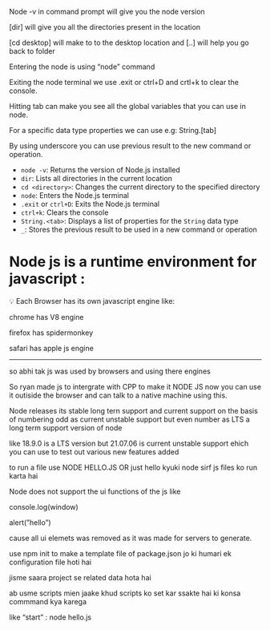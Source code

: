 Node -v in command prompt will give you the node version

[dir] will give you all the directories present in the location

[cd desktop] will make to to the desktop location and [..]  will help you go back to folder

Entering the node is using “node” command 

Exiting the node terminal we use .exit or ctrl+D and crtl+k to clear the console.

Hitting tab can make you see all the global variables that you can use in node.

For a specific data type properties we can use e.g: String.[tab]

By using underscore you can use previous result to the new command or operation.

- `node -v`: Returns the version of Node.js installed
- `dir`: Lists all directories in the current location
- `cd <directory>`: Changes the current directory to the specified directory
- `node`: Enters the Node.js terminal
- `.exit` or `ctrl+D`: Exits the Node.js terminal
- `ctrl+k`: Clears the console
- `String.<tab>`: Displays a list of properties for the `String` data type
- `_`: Stores the previous result to be used in a new command or operation

# Node js is a runtime environment for javascript :

<aside>
💡 Each Browser has its own javascript engine like:

chrome has V8 engine

firefox has spidermonkey

safari has apple js engine

</aside>

---

so abhi tak js was used by browsers and using there engines

So ryan made js to intergrate with CPP to make it NODE JS now you can use it outiside the browser and can talk to a native machine using this.

Node releases its stable long tern support and current support on the basis of numbering odd as current unstable support but even number as LTS a long term support version of node 

like 18.9.0 is a LTS version but 21.07.06 is current unstable support ehich you can use to test out various new features added

to run a file use NODE HELLO.JS OR just hello kyuki node sirf js files ko run karta hai

Node does not support the ui functions of the js like 

console.log(window)

alert(”hello”)

cause all ui elemets was removed as it was made for servers to generate.

use npm init to make a template file of package.json  jo ki humari ek configuration file hoti hai 

jisme saara project se related data hota hai 

ab usme scripts mien jaake khud scripts ko set kar ssakte hai ki konsa commmand kya karega

like “start” : node hello.js
